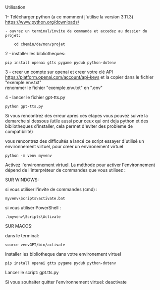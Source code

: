 Utilisation


1- Télécharger  python (a ce momment j'utilise la version 3.11.3)
    https://www.python.org/downloads/

    - ouvrez un terminal/invite de commande et accedez au dossier du projet: 
    
        cd chemin/de/mon/projet


2 - installer les bibliotheques:

    pip install openai gtts pygame pydub python-dotenv


3 - creer un compte sur openai et creer votre clé API https://platform.openai.com/account/api-keys et la copier dans le fichier "exemple.env.txt"   
    renommer le fichier "exemple.env.txt" en ".env" 
    


4 - lancer le fichier gpt-tts.py
    
    python gpt-tts.py


Si vous rencontrez des erreur apres ces etapes vous pouvez suivre la demarche si dessous (utile aussi pour ceux qui ont deja python et des bibliotheques d'installer, cela permet d'eviter des probleme de compatibilité) 


vous rencontrez des difficultés a lancé ce script essayer d'utilisé un environnement virtuel, pour creer un environement virtuel

    python -m venv myvenv

Activez l'environnement virtuel. La méthode pour activer l'environnement dépend de l'interpréteur de commandes que vous utilisez :

SUR WINDOWS:

si vous utiliser l'invite de commandes (cmd) :

    myvenv\Scripts\activate.bat

si vous utiliser PowerShell :

    .\myvenv\Scripts\Activate

SUR MACOS:

dans le terminal:

    source venvGPT/bin/activate

Installer les bibliotheque dans votre environement virtuel
    
    pip install openai gtts pygame pydub python-dotenv

Lancer le script:
    gpt.tts.py

Si vous souhaiter quitter l'environnement virtuel:
    deactivate
